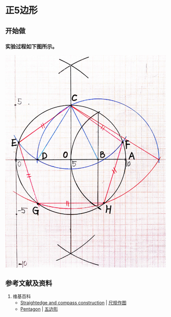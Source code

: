 # 正5边形

## 开始做

### 实验过程如下图所示。

![](/images/欧几里得几何/尺规作图/正5边形/1a1.jpg)

## 参考文献及资料

1. 维基百科
	- [Straightedge and compass construction](https://en.wikipedia.org/wiki/Straightedge_and_compass_construction) | [尺规作图](https://zh.wikipedia.org/wiki/%E5%B0%BA%E8%A7%84%E4%BD%9C%E5%9B%BE) 
	- [Pentagon](https://en.wikipedia.org/wiki/Pentagon) | [五边形](https://zh.wikipedia.org/wiki/五边形) 




